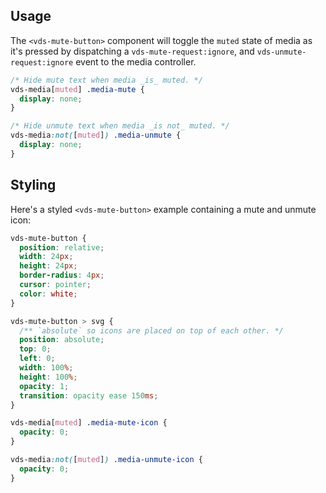 ## Usage

The `<vds-mute-button>` component will toggle the `muted` state of media as it's pressed by
dispatching a `vds-mute-request:ignore`, and `vds-unmute-request:ignore` event to the media
controller.

<slot name="usage" />

```css copy
/* Hide mute text when media _is_ muted. */
vds-media[muted] .media-mute {
  display: none;
}

/* Hide unmute text when media _is not_ muted. */
vds-media:not([muted]) .media-unmute {
  display: none;
}
```

## Styling

Here's a styled `<vds-mute-button>` example containing a mute and unmute icon:

<slot name="styling" />

```css copy
vds-mute-button {
  position: relative;
  width: 24px;
  height: 24px;
  border-radius: 4px;
  cursor: pointer;
  color: white;
}

vds-mute-button > svg {
  /** `absolute` so icons are placed on top of each other. */
  position: absolute;
  top: 0;
  left: 0;
  width: 100%;
  height: 100%;
  opacity: 1;
  transition: opacity ease 150ms;
}

vds-media[muted] .media-mute-icon {
  opacity: 0;
}

vds-media:not([muted]) .media-unmute-icon {
  opacity: 0;
}
```
